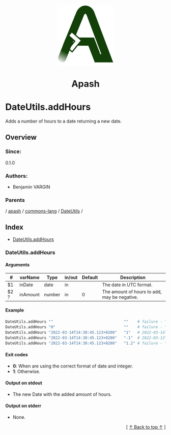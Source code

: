
<div align='center' id='apash-top'>
  <a href='https://github.com/hastec-fr/apash'>
    <img alt='apash-logo' src='../../../../../../../assets/apash-logo.svg'/>
  </a>

  # Apash
</div>

# DateUtils.addHours

Adds a number of hours to a date returning a new date.

## Overview

### Since:
0.1.0

### Authors:
* Benjamin VARGIN

### Parents
<!-- apash.parentBegin -->
[](../../../../.md) / [apash](../../../apash.md) / [commons-lang](../../commons-lang.md) / [DateUtils](../DateUtils.md) / 
<!-- apash.parentEnd -->

## Index

* [DateUtils.addHours](#dateutilsaddhours)

### DateUtils.addHours

#### Arguments
| #      | varName        | Type          | in/out   | Default    | Description                           |
|--------|----------------|---------------|----------|------------|---------------------------------------|
| $1     | inDate         | date          | in       |            | The date in UTC format.               |
| $2 ?   | inAmount       | number        | in       | 0          | The amount of hours to add, may be negative. |

#### Example

```bash
DateUtils.addHours ""                               ""    # failure - ""
DateUtils.addHours "0"                              ""    # failure - ""
DateUtils.addHours "2022-03-14T14:30:45.123+0200"   "1"   # 2022-03-14T15:30:45.123+0200
DateUtils.addHours "2022-03-14T14:30:45.123+0200"   "-1"  # 2022-03-13T13:30:45.123+0200
DateUtils.addHours "2022-03-14T14:30:45.123+0200"   "1.2" # failure - ""
```

#### Exit codes

* **0**: When are using the correct format of date and integer.
* **1**: Otherwise.

#### Output on stdout

* The new Date with the added amount of hours.

#### Output on stderr

* None.


  <div align='right'>[ <a href='#apash-top'>↑ Back to top ↑</a> ]</div>

